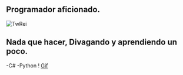 ## Programador aficionado.
![TwRei](http://github-profile-summary-cards.vercel.app/api/cards/profile-details?username=TwRei&theme=dark)

## Nada que hacer, Divagando y aprendiendo un poco.
-C\#
-Python
! [Gif](https://tenor.com/es-419/view/jpop-j-pop-eve-lazy-cat-mv-gif-14250986216636199217)
